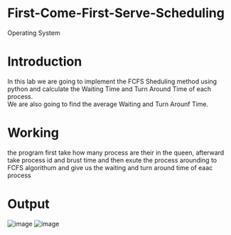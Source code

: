 # First-Come-First-Serve-Scheduling
Operating System 
# Introduction
In this lab we are going to implement the FCFS Sheduling method using python and calculate the Waiting Time and Turn Around Time of each process.                  
We are also going to find the average Waiting and Turn Arounf Time.
# Working 
the program first take how many process are their in the queen, afterward take process id and brust time and then exute the process arounding to FCFS algorithum and give us the waiting and turn around time of eaac process
# Output
![image](https://user-images.githubusercontent.com/77490589/206891373-72998777-0fbc-4674-81e4-741e38980e34.png)
![image](https://user-images.githubusercontent.com/77490589/206891368-499cfc0a-ac5f-4363-bc05-237dd6139ba9.png)
